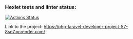 ### Hexlet tests and linter status:
[![Actions Status](https://github.com/simajkeee/php-laravel-developer-project-57/actions/workflows/hexlet-check.yml/badge.svg)](https://github.com/simajkeee/php-laravel-developer-project-57/actions)

Link to the project:
https://php-laravel-developer-project-57-8se7.onrender.com/
